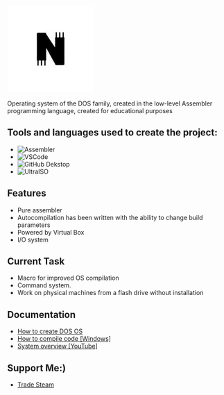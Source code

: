 ![](https://github.com/MatveySDK/nova-os/blob/main/icon.jpg)

Operating system of the DOS family, created in the low-level Assembler programming language, created for educational purposes

## Tools and languages ​​used to create the project:
* ![Assembler](https://img.shields.io/badge/-Assembler-804030)
* ![VSCode](https://img.shields.io/badge/-VisualStudioCode-42AAFF)
* ![GitHub Dekstop](https://img.shields.io/badge/-GitHubDekstop-414A4C)
* ![UltraISO](https://img.shields.io/badge/-UltraISO-b87333)

## Features
* Pure assembler
* Autocompilation has been written with the ability to change build parameters
* Powered by Virtual Box
* I/O system

## Current Task
* Macro for improved OS compilation
* Command system.
* Work on physical machines from a flash drive without installation

## Documentation
* [How to create DOS OS](https://steamcommunity.com/tradeoffer/new/?partner=1296316604&token=V9fm6hQ2)
* [How to compile code [Windows]](https://steamcommunity.com/tradeoffer/new/?partner=1296316604&token=V9fm6hQ2)
* [System overview [YouTube]](https://steamcommunity.com/tradeoffer/new/?partner=1296316604&token=V9fm6hQ2)

## Support Me:)
* [Trade Steam](https://steamcommunity.com/tradeoffer/new/?partner=1296316604&token=V9fm6hQ2)
